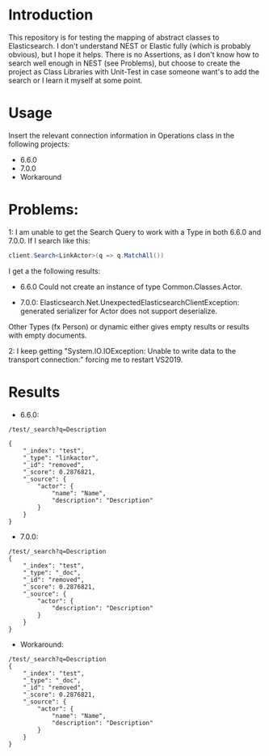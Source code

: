 # Introduction
This repository is for testing the mapping of abstract classes to Elasticsearch. I don't understand NEST or Elastic fully (which is probably obvious), but I hope it helps. There is no Assertions, as I don't know how to search well enough in NEST (see Problems), but choose to create the project 
as Class Libraries with Unit-Test in case someone want's to add the search or I learn it myself at some point.

# Usage
Insert the relevant connection information in Operations class in the following projects:
- 6.6.0
- 7.0.0
- Workaround

# Problems:
1: I am unable to get the Search Query to work with a Type in both 6.6.0 and 7.0.0. If I search like this:

```csharp
client.Search<LinkActor>(q => q.MatchAll())
```

I get a the following results:
- 6.6.0
Could not create an instance of type Common.Classes.Actor.

- 7.0.0:
Elasticsearch.Net.UnexpectedElasticsearchClientException: generated serializer for Actor does not support deserialize.

Other Types (fx Person) or dynamic either gives empty results or results with empty documents.

2: I keep getting "System.IO.IOException: Unable to write data to the transport connection:" forcing me to restart VS2019.

# Results
- 6.6.0: 
```
/test/_search?q=Description

{
    "_index": "test",
    "_type": "linkactor",
    "_id": "removed",
    "_score": 0.2876821,
    "_source": {
        "actor": {
            "name": "Name",
            "description": "Description"
        }
    }
}
```
- 7.0.0:
```
/test/_search?q=Description
{
    "_index": "test",
    "_type": "_doc",
    "_id": "removed",
    "_score": 0.2876821,
    "_source": {
        "actor": {
            "description": "Description"
        }
    }
}
```
- Workaround:
```
/test/_search?q=Description
{
    "_index": "test",
    "_type": "_doc",
    "_id": "removed",
    "_score": 0.2876821,
    "_source": {
        "actor": {
            "name": "Name",
            "description": "Description"
        }
    }
}
```